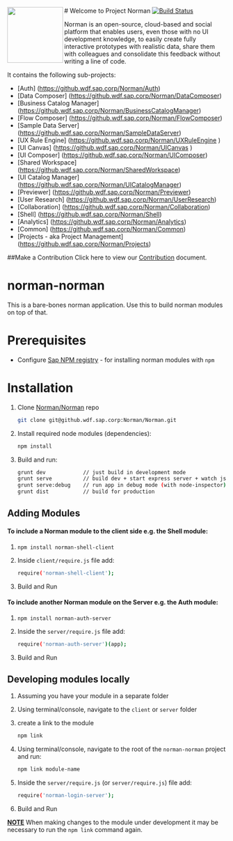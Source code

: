 #<img src = "https://github.wdf.sap.corp/github-enterprise-assets/0000/3598/0000/2546/8cda45ac-76ea-11e4-9ae1-6842e5baa7cc.png" height="128" align="left">  Welcome to Project Norman  [![Build Status](https://norman-jenkins.mo.sap.corp/jenkins/view/Dublin/job/Norman-master/badge/icon)](https://norman-jenkins.mo.sap.corp/jenkins/view/Dublin/job/Norman-master/)



Norman is an open-source, cloud-based and social platform that enables users, even those with no UI development knowledge, to easily create fully interactive prototypes with realistic data, share them with colleagues and consolidate this feedback without writing a line of code.

It contains the following sub-projects:
+ [Auth] (https://github.wdf.sap.corp/Norman/Auth) 
+ [Data Composer] (https://github.wdf.sap.corp/Norman/DataComposer)
+ [Business Catalog Manager] (https://github.wdf.sap.corp/Norman/BusinessCatalogManager)
+ [Flow Composer] (https://github.wdf.sap.corp/Norman/FlowComposer)
+ [Sample Data Server] (https://github.wdf.sap.corp/Norman/SampleDataServer)
+ [UX Rule Engine] (https://github.wdf.sap.corp/Norman/UXRuleEngine )
+ [UI Canvas] (https://github.wdf.sap.corp/Norman/UICanvas )
+ [UI Composer] (https://github.wdf.sap.corp/Norman/UIComposer)
+ [Shared Workspace] (https://github.wdf.sap.corp/Norman/SharedWorkspace)
+ [UI Catalog Manager] (https://github.wdf.sap.corp/Norman/UICatalogManager)
+ [Previewer] (https://github.wdf.sap.corp/Norman/Previewer)
+ [User Research] (https://github.wdf.sap.corp/Norman/UserResearch)
+ [Collaboration] (https://github.wdf.sap.corp/Norman/Collaboration)
+ [Shell] (https://github.wdf.sap.corp/Norman/Shell)
+ [Analytics] (https://github.wdf.sap.corp/Norman/Analytics)
+ [Common] (https://github.wdf.sap.corp/Norman/Common)
+ [Projects - aka Project Management] (https://github.wdf.sap.corp/Norman/Projects)


##Make a Contribution
Click here to view our [Contribution](https://github.wdf.sap.corp/Norman/Norman/blob/master/Contributing.md) document.


norman-norman
===============
This is a bare-bones norman application. Use this to build norman modules on top of that.


# Prerequisites
- Configure [Sap NPM registry](https://jam4.sapjam.com/wiki/show/kvLVqwLEg5DQorc6zsGIUh) - for installing norman modules with `npm`


# Installation

1. Clone [Norman/Norman](https://github.wdf.sap.corp/Norman/Norman) repo
    ```sh
    git clone git@github.wdf.sap.corp:Norman/Norman.git
    ```

2. Install required node modules (dependencies):
    ```sh
    npm install
    ```

3. Build and run:
    ```sh
    grunt dev            // just build in development mode
    grunt serve          // build dev + start express server + watch js & less for changes
    grunt serve:debug    // run app in debug mode (with node-inspector)
    grunt dist           // build for production
    ```

## Adding Modules

#### To include a Norman module to the client side e.g. the Shell module:

1. `npm install norman-shell-client` 

2. Inside `client/require.js` file add:
    ```sh
    require('norman-shell-client');
    ```

3. Build and Run


#### To include another Norman module on the Server e.g. the Auth module:

1. `npm install norman-auth-server` 

2. Inside the `server/require.js` file add:
    ```sh
    require('norman-auth-server')(app);
    ```

3. Build and Run


## Developing modules locally

1. Assuming you have your module in a separate folder

2. Using terminal/console, navigate to the `client` or `server` folder

3. create a link to the module
    ```sh
    npm link
    ```

4. Using terminal/console, navigate to the root of the `norman-norman` project and run:
    ```sh
    npm link module-name	
    ```

5. Inside the `server/require.js` (or `server/require.js`) file add:
    ```sh
    require('norman-login-server');
    ```

6. Build and Run

**<u>NOTE</u>**  When making changes to the module under development it may be necessary to run the `npm link` command again.
